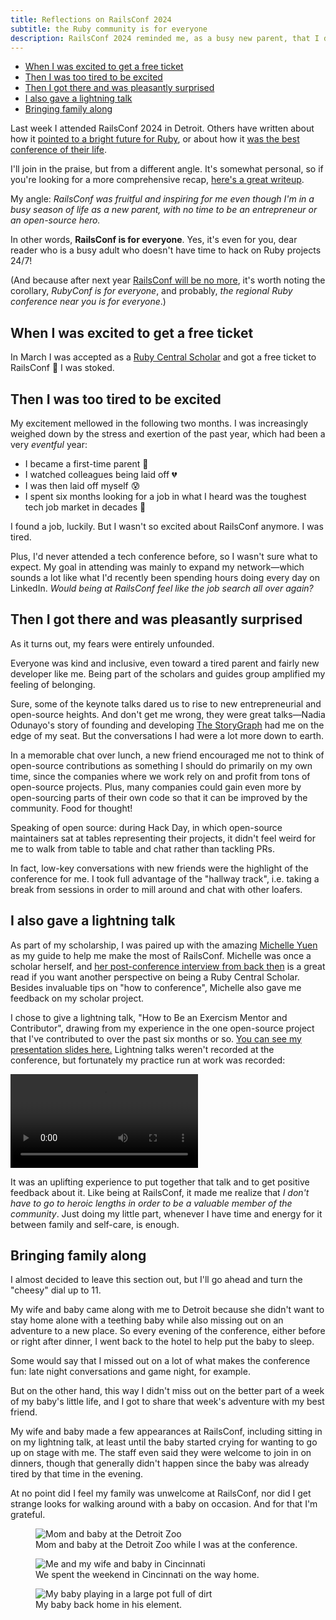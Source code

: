 ```yaml
---
title: Reflections on RailsConf 2024
subtitle: the Ruby community is for everyone
description: RailsConf 2024 reminded me, as a busy new parent, that I don't have to be an entrepreneur or an open-source hero. Anyone can be part of the Ruby community!
---
```


- [When I was excited to get a free ticket](#when-i-was-excited-to-get-a-free-ticket)
- [Then I was too tired to be excited](#then-i-was-too-tired-to-be-excited)
- [Then I got there and was pleasantly surprised](#then-i-got-there-and-was-pleasantly-surprised)
- [I also gave a lightning talk](#i-also-gave-a-lightning-talk)
- [Bringing family along](#bringing-family-along)

Last week I attended RailsConf 2024 in Detroit. Others have written about how it [pointed to a bright future for Ruby](https://garrettdimon.com/journal/posts/the-bright-future-of-ruby-and-rails), or about how it [was the best conference of their life](https://www.linkedin.com/feed/update/urn:li:activity:7194766357358395394).

I'll join in the praise, but from a different angle. It's somewhat personal, so if you're looking for a more comprehensive recap, [here's a great writeup](https://yboulkaid.com/2024/05/15/railsconf.html).

My angle: *RailsConf was fruitful and inspiring for me even though I'm in a busy season of life as a new parent, with no time to be an entrepreneur or an open-source hero.*

In other words, **RailsConf is for everyone**. Yes, it's even for you, dear reader who is a busy adult who doesn't have time to hack on Ruby projects 24/7!

(And because after next year [RailsConf will be no more](https://rubycentral.org/news/anewearforrubycentralevents), it's worth noting the corollary, *RubyConf is for everyone*, and probably, *the regional Ruby conference near you is for everyone*.)

## When I was excited to get a free ticket

In March I was accepted as a [Ruby Central Scholar](https://rubycentral.org/scholars_guides_program/) and got a free ticket to RailsConf 🤩 I was stoked.

## Then I was too tired to be excited

My excitement mellowed in the following two months. I was increasingly weighed down by the stress and exertion of the past year, which had been a very *eventful* year:

- I became a first-time parent 👶
- I watched colleagues being laid off 💔
- I was then laid off myself 😰
- I spent six months looking for a job in what I heard was the toughest tech job market in decades 🫠

I found a job, luckily. But I wasn't so excited about RailsConf anymore. I was tired.

Plus, I'd never attended a tech conference before, so I wasn't sure what to expect. My goal in attending was mainly to expand my network—which sounds a lot like what I'd recently been spending hours doing every day on LinkedIn. *Would being at RailsConf feel like the job search all over again?*

## Then I got there and was pleasantly surprised

As it turns out, my fears were entirely unfounded.

Everyone was kind and inclusive, even toward a tired parent and fairly new developer like me. Being part of the scholars and guides group amplified my feeling of belonging.

Sure, some of the keynote talks dared us to rise to new entrepreneurial and open-source heights. And don't get me wrong, they were great talks—Nadia Odunayo's story of founding and developing [The StoryGraph](https://www.thestorygraph.com) had me on the edge of my seat. But the conversations I had were a lot more down to earth.

In a memorable chat over lunch, a new friend encouraged me not to think of open-source contributions as something I should do primarily on my own time, since the companies where we work rely on and profit from tons of open-source projects. Plus, many companies could gain even more by open-sourcing parts of their own code so that it can be improved by the community. Food for thought!

Speaking of open source: during Hack Day, in which open-source maintainers sat at tables representing their projects, it didn't feel weird for me to walk from table to table and chat rather than tackling PRs.

In fact, low-key conversations with new friends were the highlight of the conference for me. I took full advantage of the "hallway track", i.e. taking a break from sessions in order to mill around and chat with other loafers.

## I also gave a lightning talk

As part of my scholarship, I was paired up with the amazing [Michelle Yuen](https://www.linkedin.com/in/michelle-yuen-dev) as my guide to help me make the most of RailsConf. Michelle was once a scholar herself, and [her post-conference interview from back then](https://rubycentral.org/news/meet-railsconf-2023-scholar-michelle-yuen/) is a great read if you want another perspective on being a Ruby Central Scholar. Besides invaluable tips on "how to conference", Michelle also gave me feedback on my scholar project.

I chose to give a lightning talk, "How to Be an Exercism Mentor and Contributor", drawing from my experience in the one open-source project that I've contributed to over the past six months or so. [You can see my presentation slides here.](https://speakerdeck.com/fpsvogel/how-to-be-an-exercism-mentor-and-contributor) Lightning talks weren't recorded at the conference, but fortunately my practice run at work was recorded:

<video controls>
  <source src="/images/exercism-lightning-talk.mp4" type="video/mp4">
  Oops! Your browser does not support the video tag.
</video>

It was an uplifting experience to put together that talk and to get positive feedback about it. Like being at RailsConf, it made me realize that *I don't have to go to heroic lengths in order to be a valuable member of the community*. Just doing my little part, whenever I have time and energy for it between family and self-care, is enough.

## Bringing family along

I almost decided to leave this section out, but I'll go ahead and turn the "cheesy" dial up to 11.

My wife and baby came along with me to Detroit because she didn't want to stay home alone with a teething baby while also missing out on an adventure to a new place. So every evening of the conference, either before or right after dinner, I went back to the hotel to help put the baby to sleep.

Some would say that I missed out on a lot of what makes the conference fun: late night conversations and game night, for example.

But on the other hand, this way I didn't miss out on the better part of a week of my baby's little life, and I got to share that week's adventure with my best friend.

My wife and baby made a few appearances at RailsConf, including sitting in on my lightning talk, at least until the baby started crying for wanting to go up on stage with me. The staff even said they were welcome to join in on dinners, though that generally didn't happen since the baby was already tired by that time in the evening.

At no point did I feel my family was unwelcome at RailsConf, nor did I get strange looks for walking around with a baby on occasion. And for that I'm grateful.

<figure>
  <img src="/images/family-2024-detroit-zoo.jpg" alt="Mom and baby at the Detroit Zoo">
  <figcaption>Mom and baby at the Detroit Zoo while I was at the conference.</figcaption>
</figure>

<figure>
  <img src="/images/family-2024-cincinnati.jpg" alt="Me and my wife and baby in Cincinnati">
  <figcaption>We spent the weekend in Cincinnati on the way home.</figcaption>
</figure>

<figure>
  <img src="/images/family-2024-baby.jpg" alt="My baby playing in a large pot full of dirt">
  <figcaption>My baby back home in his element.</figcaption>
</figure>
